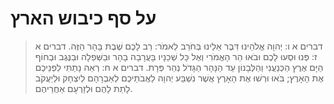 # על סף כיבוש הארץ

> דברים א ו: יְהוָה אֱלֹהֵינוּ דִּבֶּר אֵלֵינוּ בְּחֹרֵב לֵאמֹר:  רַב לָכֶם שֶׁבֶת בָּהָר הַזֶּה.
> דברים א ז: פְּנוּ וּסְעוּ לָכֶם וּבֹאוּ הַר הָאֱמֹרִי וְאֶל כָּל שְׁכֵנָיו בָּעֲרָבָה בָהָר וּבַשְּׁפֵלָה וּבַנֶּגֶב וּבְחוֹף הַיָּם אֶרֶץ הַכְּנַעֲנִי וְהַלְּבָנוֹן עַד הַנָּהָר הַגָּדֹל נְהַר פְּרָת.
> דברים א ח: רְאֵה נָתַתִּי לִפְנֵיכֶם אֶת הָאָרֶץ; בֹּאוּ וּרְשׁוּ אֶת הָאָרֶץ אֲשֶׁר נִשְׁבַּע יְהוָה לַאֲבֹתֵיכֶם לְאַבְרָהָם לְיִצְחָק וּלְיַעֲקֹב לָתֵת לָהֶם וּלְזַרְעָם אַחֲרֵיהֶם.
 

